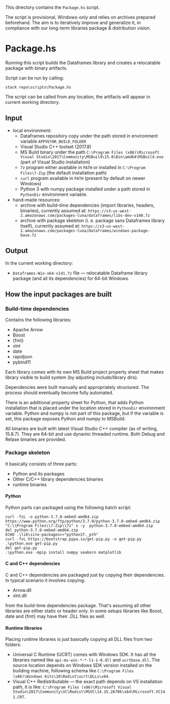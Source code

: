 This directory contains the `Package.hs` script.

The script is provisional, Windows-only and relies on archives prepared beforehand. The aim is to iteratively improve and generalize it, in compliance with our long-term libraries package & distribution vision.

# Package.hs
Running this script builds the Dataframes library and creates a relocatable package with binary artifacts.

Script can be run by calling:
```
stack repo\scripts\Package.hs
```

The script can be called from any location, the artifacts will appear in current working directory.

## Input
* local environment:
  * Dataframes repository copy under the path stored in environment variable `APPVEYOR_BUILD_FOLDER`
  * Visual Studio C++ toolset (2017.8)
  * MS Build binary under the path `C:\Program Files (x86)\Microsoft Visual Studio\2017\Community\MSBuild\15.0\Bin\amd64\MSBuild.exe` (part of Visual Studio installation)
  * `7z` program either available in `PATH` or installed in `C:\Program Files\7-Zip` (the default installation path)
  * `curl` program available in `PATH` (present by default on newer Windows)
  * Python 3 with numpy package installed under a path stored in `PythonDir` environment variable.
* hand-made resources:
  * archive with build-time dependencies (import libraries, headers, binaries), currently assumed at: `https://s3-us-west-2.amazonaws.com/packages-luna/dataframes/libs-dev-v140.7z`
  * archive with package skeleton (i. e. package sans Dataframes library itself), currently assumed at: `https://s3-us-west-2.amazonaws.com/packages-luna/dataframes/windows-package-base.7z`

## Output
In the current working directory:
* `Dataframes-Win-x64-v141.7z` file — relocatable Dataframe library package (and all its dependencies) for 64-bit Windows.

## How the input packages are built
### Build-time dependencies
Contains the following libraries:
* Apache Arrow
* Boost
* {fmt}
* xlnt
* date
* rapidjson
* pybind11

Each library comes with its own MS Build project property sheet that makes library visible to build system (by adjusting include/library dirs).

Dependencies were built manually and appropriately structured. The process should eventually become fully automated.

There is an additional property sheet for Python, that adds Python installation that is placed under the location stored in `PythonDir` environment variable. Python and numpy is not part of this package, but if the variable is set, this package exposes Python and numpy to MSBuild.

All binaries are built with latest Visual Studio C++ compiler (as of writing, 15.8.7). They are 64-bit and use dynamic threaded runtime. Both Debug and Relase binaries are provided.

### Package skeleton
It basically consists of three parts:
* Python and its packages
* Other C/C++ library dependencies binaries
* runtime binaries


#### Python
Python parts can packaged using the following batch script:
```
curl -fsL -o python-3.7.0-embed-amd64.zip https://www.python.org/ftp/python/3.7.0/python-3.7.0-embed-amd64.zip
"C:\\Program Files\\7-Zip\\7z" x -y  python-3.7.0-embed-amd64.zip
del python-3.7.0-embed-amd64.zip
ECHO .\lib\site-packages>>"python37._pth"
curl -fsL https://bootstrap.pypa.io/get-pip.py -o get-pip.py
.\python.exe get-pip.py
del get-pip.py
.\python.exe -mpip install numpy seaborn matplotlib
```

#### C and C++ dependencies
C and C++ dependencies are packaged just by copying their dependencies. In typical scenario it involves copying:
* Arrow.dll
* xlnt.dll

from the build-time dependencies package. That's assuming all other libraries are either static or header only. In some setups libraries like Boost, date and {fmt} may have their .DLL files as well.

#### Runtime libraries
Placing runtime libraries is just basically copying all DLL files from two folders:
* Universal C Runtime (UCRT) comes with Windows SDK. It has all the libraries named like `api-ms-win-*-*-l1-1-0.dll` and `ucrtbase.dll`. The source location depends on Windows SDK version installed on the building machine, following schema like `C:\Program Files (x86)\Windows Kits\10\Redist\ucrt\DLLs\x64`.
* Visual C++ Redistributable — the exact path depends on VS installation path, it is like: `C:\Program Files (x86)\Microsoft Visual Studio\2017\Community\VC\Redist\MSVC\14.15.26706\x64\Microsoft.VC141.CRT`.